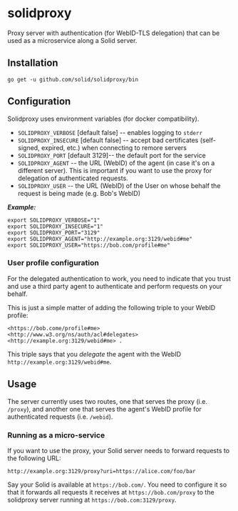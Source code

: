 # solidproxy
Proxy server with authentication (for WebID-TLS delegation) that can be used as a microservice along a Solid server.

## Installation

`go get -u github.com/solid/solidproxy/bin`

## Configuration

Solidproxy uses environment variables (for docker compatibility).

* `SOLIDPROXY_VERBOSE` [default false] -- enables logging to `stderr`
* `SOLIDPROXY_INSECURE` [default false] -- accept bad certificates (self-signed, expired, etc.) when connecting to remore servers
* `SOLIDPROXY_PORT` [default 3129]-- the default port for the service
* `SOLIDPROXY_AGENT` -- the URL (WebID) of the agent (in case it's on a different server). This is important if you want to use the proxy for delegation of authenticated requests.
* `SOLIDPROXY_USER` -- the URL (WebID) of the User on whose behalf the request is being made (e.g. Bob's WebID)

***Example:***

```
export SOLIDPROXY_VERBOSE="1"
export SOLIDPROXY_INSECURE="1"
export SOLIDPROXY_PORT="3129"
export SOLIDPROXY_AGENT="http://example.org:3129/webid#me"
export SOLIDPROXY_USER="https://bob.com/profile#me"
```

### User profile configuration

For the delegated authentication to work, you need to indicate that you trust and use a third party agent to authenticate and perform requests on your behalf.

This is just a simple matter of adding the following triple to your WebID profile:

```
<https://bob.come/profile#me> <http://www.w3.org/ns/auth/acl#delegates> <http://example.org:3129/webid#me> .
```

This triple says that you *delegate* the agent with the WebID `http://example.org:3129/webid#me`.

## Usage

The server currently uses two routes, one that serves the proxy (i.e. `/proxy`), and another one that serves the agent's WebID profile for authenticated requests (i.e. `/webid`).

### Running as a micro-service

If you want to use the proxy, your Solid server needs to forward requests to the following URL:

`http://example.org:3129/proxy?uri=https://alice.com/foo/bar`

Say your Solid is available at `https://bob.com/`. You need to configure it so that it forwards all requests it receives at `https://bob.com/proxy` to the solidproxy server running at `https://bob.com:3129/proxy`.
